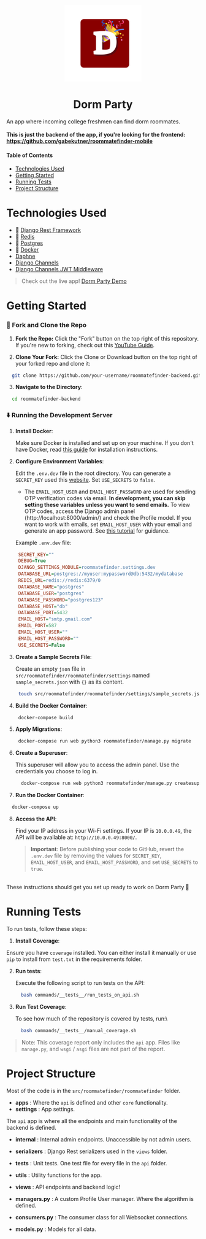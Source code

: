 <div align="center">
  <img src=".github/dormparty-red-app.png" height="200" alt="Dorm Party Icon">
  <h1>Dorm Party</h1>
</div>

An app where incoming college freshmen can find dorm roommates.
<br>
<br>
**This is just the backend of the app, if you're looking for the frontend: https://github.com/gabekutner/roommatefinder-mobile**

#### Table of Contents
* [Technologies Used](#technologies-used)
* [Getting Started](#getting-started)
* [Running Tests](#running-tests)
* [Project Structure](#project-structure)

# Technologies Used
* 🐍 [Django Rest Framework](https://www.django-rest-framework.org/)
* 🔴 [Redis](https://redis.io/)
* 🐘 [Postgres](https://www.postgresql.org/)
* 🐋 [Docker](https://www.docker.com/)
* [Daphne](https://github.com/django/daphne)
* [Django Channels](https://channels.readthedocs.io/en/latest/index.html)
* [Django Channels JWT Middleware](https://pypi.org/project/django-channels-jwt-auth-middleware/)

> Check out the live app! [Dorm Party Demo](https://gabekutner.github.io/roommatefinder-mobile/)

# Getting Started
### 🍴 Fork and Clone the Repo

1. **Fork the Repo:** Click the "Fork" button on the top right of this repository. If you're new to forking, check out this [YouTube Guide](https://www.youtube.com/watch?v=h8suY-Osn8Q).

2. **Clone Your Fork:** Click the Clone or Download button on the top right of your forked repo and clone it:

  ```bash
    git clone https://github.com/your-username/roommatefinder-backend.git
  ```

3. **Navigate to the Directory**:
   
  ```bash
    cd roommatefinder-backend
  ```

### ⬇️ Running the Development Server

1. **Install Docker**:
   
   Make sure Docker is installed and set up on your machine. If you don't have Docker, read [this guide](https://docs.docker.com/desktop/) for installation instructions.

2. **Configure Environment Variables**:

   Edit the `.env.dev` file in the root directory. You can generate a `SECRET_KEY` used this [website](https://djecrety.ir/). Set `USE_SECRETS` to `false`.
     * The `EMAIL_HOST_USER` and `EMAIL_HOST_PASSWORD` are used for sending OTP verification codes via email. **In development, you can skip setting these variables unless you want to send emails.** To view OTP codes, access the Django admin panel (http://localhost:8000/admin/) and check the Profile model. If you want to work with emails, set `EMAIL_HOST_USER` with your email and generate an app password. See [this tutorial](https://www.youtube.com/watch?v=lSURGX0JHbA) for guidance.
  
   Example `.env.dev` file:

   ```ini
    SECRET_KEY=""
    DEBUG=True
    DJANGO_SETTINGS_MODULE=roommatefinder.settings.dev
    DATABASE_URL=postgres://myuser:mypassword@db:5432/mydatabase
    REDIS_URL=redis://redis:6379/0
    DATABASE_NAME="postgres"
    DATABASE_USER="postgres"
    DATABASE_PASSWORD="postgres123"
    DATABASE_HOST="db"
    DATABASE_PORT=5432
    EMAIL_HOST="smtp.gmail.com"
    EMAIL_PORT=587
    EMAIL_HOST_USER=""
    EMAIL_HOST_PASSWORD=""
    USE_SECRETS=False
   ```

3. **Create a Sample Secrets File**:

   Create an empty `json` file in `src/roommatefinder/roommatefinder/settings` named `sample_secrets.json` with `{}` as its content.

   ```bash
    touch src/roommatefinder/roommatefinder/settings/sample_secrets.json
   ```

4. **Build the Docker Container**:

   ```bash
    docker-compose build
   ```

5. **Apply Migrations**:

   ```bash
    docker-compose run web python3 roommatefinder/manage.py migrate
   ```

6. **Create a Superuser**:

    This superuser will allow you to access the admin panel. Use the credentials you choose to log in.
  
    ```bash
      docker-compose run web python3 roommatefinder/manage.py createsuperuser
    ```

7. **Run the Docker Container**:

  ```bash
    docker-compose up
  ```

8. **Access the API**:

   Find your IP address in your Wi-Fi settings. If your IP is `10.0.0.49`, the API will be available at: `http://10.0.0.49:8000/`.

   > **Important**: Before publishing your code to GitHub, revert the `.env.dev` file by removing the values for `SECRET_KEY`, `EMAIL_HOST_USER`, and `EMAIL_HOST_PASSWORD`, and set `USE_SECRETS` to `true`.

<br>
These instructions should get you set up ready to work on Dorm Party 🎉


# Running Tests
To run tests, follow these steps:

1. **Install Coverage**:

  Ensure you have `coverage` installed. You can either install it manually or use `pip` to install from `test.txt` in the requirements folder.

2. **Run tests**:

   Execute the following script to run tests on the API:

   ```bash
     bash commands/__tests__/run_tests_on_api.sh
   ```

3. **Run Test Coverage**:

   To see how much of the repository is covered by tests, run:\

   ```bash
     bash commands/__tests__/manual_coverage.sh
   ```

> Note: This coverage report only includes the `api` app. Files like `manage.py`, and `wsgi` / `asgi` files are not part of the report.

# Project Structure

Most of the code is in the `src/roommatefinder/roommatefinder` folder. 

* **apps** : Where the `api` is defined and other `core` functionality.
* **settings** : App settings.

The `api` app is where all the endpoints and main functionality of the backend is defined.

* **internal** : Internal admin endpoints. Unaccessible by not admin users.
* **serializers** : Django Rest serializers used in the `views` folder.
* **tests** : Unit tests. One test file for every file in the `api` folder.
* **utils** : Utility functions for the app.
* **views** : API endpoints and backend logic!

* **managers.py** : A custom Profile User manager. Where the algorithm is defined.
* **consumers.py** : The consumer class for all Websocket connections.
* **models.py** : Models for all data.
